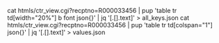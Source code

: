 cat htmls/ctr_view.cgi\?recptno\=R000033456  | pup 'table tr td[width="20%"] b font  json{}' | jq '[.[].text]' > all_keys.json
cat htmls/ctr_view.cgi\?recptno\=R000033456  | pup 'table tr td[colspan="1"]  json{}' | jq '[.[].text]' > values.json
